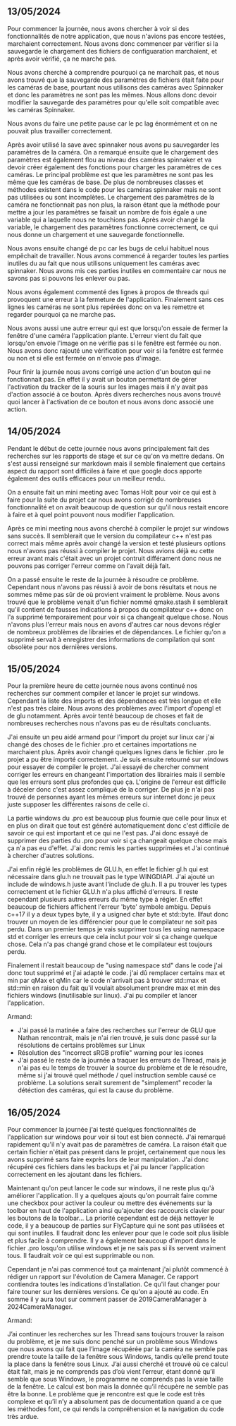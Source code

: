 ## 13/05/2024

Pour commencer la journée, nous avons chercher à voir si des fonctionnalités de notre application, que nous n'avions pas encore testées, marchaient correctement.
Nous avons donc commencer par vérifier si la sauvegarde le chargement des fichiers de configuaration marchaient, et après avoir vérifié, ça ne marche pas.

Nous avons cherché à comprendre pourquoi ça ne marchait pas, et nous avons trouvé que la sauvegarde des paramètres de fichiers était faite pour les caméras de base, pourtant nous utilisons des caméras avec Spinnaker et donc les paramètres ne sont pas les mêmes.
Nous allons donc devoir modifier la sauvegarde des paramètres pour qu'elle soit compatible avec les caméras Spinnaker.

Nous avons du faire une petite pause car le pc lag énormément et on ne pouvait plus travailler correctement.

Après avoir utilisé la save avec spinnaker nous avons pu sauvegarder les paramètres de la caméra. On a remarqué ensuite que le chargement des paramètres est également flou au niveau des caméras spinnaker et va devoir créer également des fonctions pour charger les paramètres de ces caméras. Le principal problème est que les paramètres ne sont pas les même que les caméras de base. De plus de nombreuses classes et méthodes existent dans le code pour les caméras spinnaker mais ne sont pas utilisées ou sont incomplètes.
Le chargement des paramètres de la caméra ne fonctionnait pas non plus, la raison étant que la méthode pour mettre a jour les paramètres se faisait un nombre de fois égale a une variable qui a laquelle nous ne touchions pas. Après avoir changé la variable, le chargement des paramètres fonctionne correctement, ce qui nous donne un chargement et une sauvegarde fonctionnelle.

Nous avons ensuite changé de pc car les bugs de celui habituel nous empêchait de travailler. Nous avons commencé à regarder toutes les parties inutiles du au fait que nous utilisons uniquement les caméras avec spinnaker. Nous avons mis ces parties inutiles en commentaire car nous ne savons pas si pouvons les enlever ou pas.

Nous avons également commenté des lignes à propos de threads qui provoquent une erreur à la fermeture de l'application. Finalement sans ces lignes les caméras ne sont plus repérées donc on va les remettre et regarder pourquoi ça ne marche pas.

Nous avons aussi une autre erreur qui est que lorsqu'on essaie de fermer la fenêtre d'une caméra l'application plante. L'erreur vient du fait que lorsqu'on envoie l'image on ne vérifie pas si le fenêtre est fermée ou non. Nous avons donc rajouté une vérification pour voir si la fenêtre est fermée ou non et si elle est fermée on n'envoie pas d'image.

Pour finir la journée nous avons corrigé une action d'un bouton qui ne fonctionnait pas. En effet il y avait un bouton permettant de gérer l'activation du tracker de la souris sur les images mais il n'y avait pas d'action associé à ce bouton. Après divers recherches nous avons trouvé quoi lancer à l'activation de ce bouton et nous avons donc associé une action.

## 14/05/2024

Pendant le début de cette journée nous avons principalement fait des recherches sur les rapports de stage et sur ce qu'on va mettre dedans. On s'est aussi renseigné sur markdown mais il semble finalement que certains aspect du rapport sont difficiles à faire et que google docs apporte également des outils efficaces pour un meilleur rendu.

On a ensuite fait un mini meeting avec Tomas Holt pour voir ce qui est à faire pour la suite du projet car nous avons corrigé de nombreuses fonctionnalité et on avait beaucoup de question sur qu'il nous restait encore à faire et à quel point pouvont nous modifier l'application. 

Après ce mini meeting nous avons cherché à compiler le projet sur windows sans succès. Il semblerait que le version du compilateur c++ n'est pas correct mais même après avoir changé la version et testé plusieurs options nous n'avons pas réussi à compiler le projet. Nous avions déjà eu cette erreur avant mais c'était avec un projet contruit différament donc nous ne pouvons pas corriger l'erreur comme on l'avait déjà fait.

On a passé ensuite le reste de la journée à résoudre ce problème. Cependant nous n'avons pas réussi à avoir de bons résultats et nous ne sommes même pas sûr de où provient vraiment le problème. Nous avons trouvé que le problème venait d'un fichier nommé qmake.stash il semblerait qu'il contient de fausses indications à propos du compilateur c++ donc on l'a supprimé temporairement pour voir si ça changeait quelque chose. Nous n'avons plus l'erreur mais nous en avons d'autres car nous devons régler de nombreux problèmes de librairies et de dépendances. Le fichier qu'on a supprimé servait à enregistrer des informations de compilation qui sont obsolète pour nos dernières versions.

## 15/05/2024

Pour la première heure de cette journée nous avons continué nos recherches sur comment compiler et lancer le projet sur windows. Cependant la liste des imports et des dépendances est très longue et elle n'est pas très claire. Nous avons des problèmes avec l'import d'opengl et de glu notamment. Après avoir tenté beaucoup de choses et fait de nombreuses recherches nous n'avons pas eu de résultats concluants.

J'ai ensuite un peu aidé armand pour l'import du projet sur linux car j'ai changé des choses de le fichier .pro et certaines importations ne marchaient plus. Après avoir changé quelques lignes dans le fichier .pro le projet a pu être importé correctement. Je suis ensuite retourné sur windows pour essayer de compiler le projet. J'ai essayé de chercher comment corriger les erreurs en changeant l'importation des librairies mais il semble que les erreurs sont plus profondes que ça. L'origine de l'erreur est difficile à déceler donc c'est assez compliqué de la corriger. De plus je n'ai pas trouvé de personnes ayant les mêmes erreurs sur internet donc je peux juste supposer les différentes raisons de celle ci.

La partie windows du .pro est beaucoup plus fournie que celle pour linux et en plus on dirait que tout est généré automatiquement donc c'est difficile de savoir ce qui est important et ce qui ne l'est pas. J'ai donc essayé de supprimer des parties du .pro pour voir si ça changeait quelque chose mais ça n'a pas eu d'effet. J'ai donc remis les parties supprimées et J'ai continué à chercher d'autres solutions.

J'ai enfin réglé les problèmes de GLU.h, en effet le fichier gl.h qui est nécessaire dans glu.h ne trouvait pas le type WINGDIAPI. J'ai ajouté un include de windows.h juste avant l'include de glu.h. Il a pu trouver les types correctement et le fichier GLU.h n'a plus affiché d'erreurs. Il reste cependant plusieurs autres erreurs du même type à régler. En effet beaucoup de fichiers affichent l'erreur 'byte' symbole ambigu. Depuis c++17 il y a deux types byte, il y a usigned char byte et std::byte. Ilfaut donc trouver un moyen de les différencier pour que le compilateur ne soit pas perdu. Dans un premier temps je vais supprimer tous les using namespace std et corriger les erreurs que cela inclut pour voir si ça change quelque chose. Cela n'a pas changé grand chose et le compilateur est toujours perdu.

Finalement il restait beaucoup de "using namespace std" dans le code j'ai donc tout supprimé et j'ai adapté le code. j'ai dû remplacer certains max et min par qMax et qMin car le code n'arrivait pas à trouver std::max et std::min en raison du fait qu'il voulait absolument prendre max et min des fichiers windows (inutilisable sur linux). J'ai pu compiler et lancer l'application.

Armand:
- J'ai passé la matinée a faire des recherches sur l'erreur de GLU que Nathan rencontrait, mais je n'ai rien trouvé, je suis donc passé sur la résolutions de certains problèmes sur Linux
- Résolution des "incorrect sRGB profile" warning pour les icones
- J'ai passé le reste de la journée a traquer les erreurs de Thread, mais je n'ai pas eu le temps de trouver la source du problème et de le résoudre, même si j'ai trouvé quel méthode / quel instruction semble causé ce problème. La solutions serait surement de "simplement" recoder la détéction des caméras, qui est la cause du problème.


## 16/05/2024

Pour commencer la journée j'ai testé quelques fonctionnalités de l'application sur windows pour voir si tout est bien connecté. J'ai remarqué rapidement qu'il n'y avait pas de paramètres de caméra. La raison était que certain fichier n'était pas présent dans le projet, certainement que nous les avons supprimé sans faire exprès lors de leur manipulation. J'ai donc récupéré ces fichiers dans les backups et j'ai pu lancer l'application correctement en les ajoutant dans les fichiers.

Maintenant qu'on peut lancer le code sur windows, il ne reste plus qu'à améliorer l'application. Il y a quelques ajouts qu'on pourrait faire comme une checkbox pour activer la couleur ou mettre des événements sur la toolbar en haut de l'application ainsi qu'ajouter des raccourcis clavier pour les boutons de la toolbar... La priorité cependant est de déjà nettoyer le code, il y a beaucoup de parties sur FlyCapture qui ne sont pas utilisées et qui sont inutiles. Il faudrait donc les enlever pour que le code soit plus lisible et plus facile à comprendre. Il y a également beaucoup d'import dans le fichier .pro losqu'on utilise windows et je ne sais pas si ils servent vraiment tous. Il faudrait voir ce qui est supprimable ou non.

Cependant je n'ai pas commencé tout ça maintenant j'ai plutôt commencé à rédiger un rapport sur l'évolution de Camera Manager. Ce rapport contiendra toutes les indications d'installation. Ce qu'il faut changer pour faire touner sur les dernières versions. Ce qu'on a ajouté au code. En somme il y aura tout sur comment passer de 2019CameraManager à 2024CameraManager.

Armand:

J’ai continuer les recherches sur les Thread sans toujours trouver la raison du problème, et je me suis 
donc penché sur un problème sous Windows que nous avons qui fait que l’image récupérée par la 
caméra ne semble pas prendre toute la taille de la fenêtre sous Windows, tandis qu’elle prend toute la 
place dans la fenêtre sous Linux. 
J’ai aussi cherché et trouvé où ce calcul était fait, mais je ne comprends pas d’où vient l’erreur, étant 
donné qu’il semble que sous Windows, le programme ne comprends pas la vraie taille de la fenêtre. Le 
calcul est bon mais la donnée qu’il récupère ne semble pas être la bonne. Le problème que je rencontre 
est que le code est très complexe et qu’il n’y a absolument pas de documentation quand a ce que les 
méthodes font, ce qui rends la compréhension et la navigation du code très ardue. 
